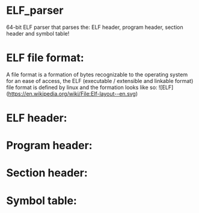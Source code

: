 # ELF_parser
64-bit ELF parser that parses the: ELF header, program header, section header and symbol table!

# ELF file format:
A file format is a formation of bytes recognizable to the operating system for an ease of access, the ELF (executable / extensible and linkable format) file format is defined by linux and the formation looks like so:
![ELF] (https://en.wikipedia.org/wiki/File:Elf-layout--en.svg)

# ELF header:

# Program header:

# Section header:

# Symbol table:
